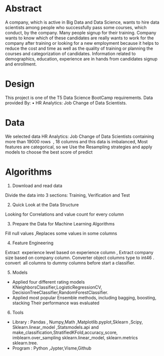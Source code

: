 # Abstract
A company, which is active in Big Data and Data Science, wants to hire data scientists among people who successfully pass some courses, which conduct, by the company. Many people signup for their training. Company wants to know which of these candidates are really wants to work for the company after training or looking for a new employment because it helps to reduce the cost and time as well as the quality of training or planning the courses and categorization of candidates. Information related to demographics, education, experience are in hands from candidates signup and enrollment.
# Design
This project is one of the T5 Data Science BootCamp
requirements. Data provided By:
• HR Analytics: Job Change of Data Scientists.
# Data
We selected data HR Analytics: Job Change of Data Scientists containing more than 19000 rows  , 18 columns and this
data is imbalanced, Most features are categorical, so we 
Use the Resampling strategies and apply models to choose the best score of predict
# Algorithms

1. Download and read data

Divide the data into 3 sections: Training, Verification and
Test 

2. Quick Look at the Data Structure

Looking for Correlations and value count for every column

3. Prepare the Data for Machine Learning Algorithms

Fill null values ,Replaces some values in some columns

4. Feature Engineering 

Extract  experience level based on experience column , Extract company size based on company column.
Converter object columns type to int46 .
convert  all columns to dummy columns before start a classifier.

5. Models

- Applied four different rating models
KNeighborsClassifier,LogisticRegressionCV,
DecisionTreeClassifier,RandomForestClassifier.
- Applied  most popular Ensemble methods, including bagging, boosting, stacking
Their performance was evaluated

6. Tools

- Library : 
Pandas , Numpy,Math ,Matplotlib.pyplot,Sklearn ,Scipy,
Sklearn.linear_model ,Statsmodels.api and make_classification,StratifiedKFold,accuracy_score,
imblearn.over_sampling sklearn.linear_model, sklearn.metrics sklearn.tree.
- Program : Python ,Jypter,Visme,Github
